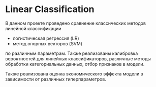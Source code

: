 # Linear Classification

В данном проекте проведено сравнение классических методов линейной классификации
  * логистическая регрессия (LR)
  * метод опорных векторов (SVM)

по различным параметрам. Также реализованы калибровка вероятностей для линейных классификаторов,
различные методы обработки категориальных данных, отбор признаков в модели.

Также реализована оценка экономического эффекта модели в зависимости от различных
гиперпараметров.
